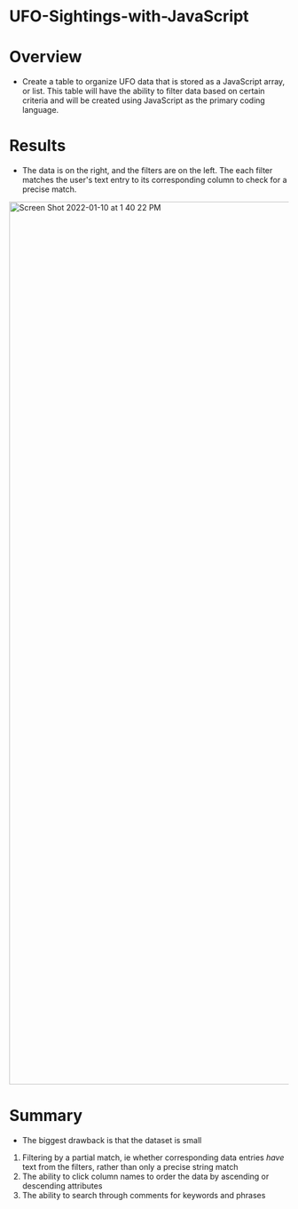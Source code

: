 # UFO-Sightings-with-JavaScript
# Overview
* Create a table to organize UFO data that is stored as a JavaScript array, or list. This table will have the ability to filter data based on certain criteria and will be created using JavaScript as the primary coding language.

# Results
* The data is on the right, and the filters are on the left.  The each filter matches the user's text entry to its corresponding column to check for a precise match.

<img width="1590" alt="Screen Shot 2022-01-10 at 1 40 22 PM" src="https://user-images.githubusercontent.com/38327290/148821926-28778644-d754-427c-8d9e-82fe0a6567c6.png">


# Summary 
* The biggest drawback is that the dataset is small

1) Filtering by a partial match, ie whether corresponding data entries <i>have</i> text from the filters, rather than only a precise string match
2) The ability to click column names to order the data by ascending or descending attributes
3) The ability to search through comments for keywords and phrases
